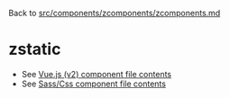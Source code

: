 Back to [src/components/zcomponents/zcomponents.md](../zcomponents.md)

# zstatic

 - See [Vue.js (v2) component file contents](./zstatic.vue)
 - See [Sass/Css component file contents](./zstatic.scss)
